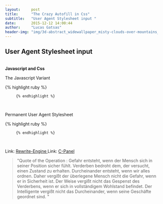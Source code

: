 ```yaml
---
layout:     post
title:      "The Crazy Autofill in Css"
subtitle:   "User Agent Stylesheet input "
date:       2015-12-12 14:00:44
author:     "Lucas Gatsas"
header-img: "img/3d-abstract_widewallpaper_misty-clouds-over-mountains_57245.jpg"
---
```


<h2 class="section-heading">User Agent Stylesheet input 
</h2>

<br>
<strong>Javascript and Css  </strong>


The Javascript Variant 



{% highlight ruby %}




<script>
if (navigator.userAgent.toLowerCase().indexOf("chrome") >= 0) {
  $(window).load(function(){
    $('input:-webkit-autofill').each(function(){
      var text = $(this).val();
      var name = $(this).attr('name');
      $(this).after(this.outerHTML).remove();
      $('input[name=' + name + ']').val(text);
    });
  });
}


</script>

         {% endhighlight %}






<br>



Permanent User Agent Stylesheet  

{% highlight ruby %}


<style>


input[type="checkbox"] {
 -webkit-appearance: checkbox;
 #if !(defined(WTF_PLATFORM_IOS) && WTF_PLATFORM_IOS)
box-sizing: border-box;
 #else
     border-radius: 5px;
     width: 16px;
     height: 16px;
     padding: 0px;
     /* We want to be as close to background:transparent as possible without actually being transparent */
     background-color: rgba(255, 255, 255, 0.01);

 #endif
}
 
#if defined(WTF_PLATFORM_IOS) && WTF_PLATFORM_IOS
input[type="radio"] {
     -webkit-appearance: radio;
     border-radius: 8px;
     width: 16px;
     height: 16px;
     padding: 0px;
     /* We want to be as close to background:transparent as possible without actually being transparent */
    background-color: rgba(255, 255, 255, 0);
    color: white;
 }
 
 input:matches([type="checkbox"], [type="radio"]):checked {
     background: rgba(0, 0, 0, 0.8);
     border-color: rgba(255, 255, 255, 0.0);
}

 input:matches([type="checkbox"], [type="radio"]):checked:disabled {
     opacity: 0.4;
     background: white;
 }
input:-webkit-autofill, textarea:-webkit-autofill, select:-webkit-autofill {
    background-color: rgba(255, 255, 255, 0);
    background-image: rgba(255, 255, 255, 0);
    color: rgb(0, 0, 0);
}
input:-webkit-autofill, textarea:-webkit-autofill, select:-webkit-autofill  {
    background: rgba(255, 255, 255, 0);
    background-image: rgba(255, 255, 255, 0);

}
/* Change the white to any color ;) */

input#loginEmail {
    background: none;
}

input:-webkit-autofill, textarea:-webkit-autofill, select:-webkit-autofill  {
  -webkit-box-shadow: 0 0 0px 1000px rgba(255, 255, 255, 0) inset;
  -webkit-autofill: rgba(255, 255, 255, 0) inset;
}


input:-webkit-autofill, textarea:-webkit-autofill, select:-webkit-autofill {
  -webkit-box-shadow: 0 0 0px 1000px rgba(255, 255, 255, 0) inset;
  -webkit-autofill: rgba(255, 255, 255, 0) inset;
    background: rgba(255, 255, 255, 0);
    background-image: rgba(255, 255, 255, 0);
    background-color: rgba(255, 255, 255, 0);


}


input:-webkit-autofill,
input:-webkit-autofill:hover,
input:-webkit-autofill:focus,
input:-webkit-autofill:active {
    transition: background-color 5000s ease-in-out 0s;
    -webkit-text-fill-color: #fff;

}

</style>


         {% endhighlight %}



<br>






Link: <a href="https://de.wikipedia.org/wiki/Rewrite-Engine" target="_blank"> Rewrite-Engine </a> 
Link: <a href="https://de.wikipedia.org/wiki/CPanel" target="_blank"> C-Panel </a> 




<blockquote>
"Quote of the Operation : Gefahr entsteht, wenn der Mensch sich in seiner Position sicher fühlt. Verderben bedroht dem, der versucht, einen Zustand zu erhalten. Durcheinander entsteht, wenn wir alles ordnen. Daher vergißt der überlegene Mensch nicht die Gefahr, wenn er in Sicherheit ist. Der Weise vergißt nicht das Gespenst des Verderbens, wenn er sich in vollständigem Wohlstand befindet. Der Intelligente vergißt nicht das Durcheinander, wenn seine Geschäfte geordnet sind. 
"
</blockquote>

